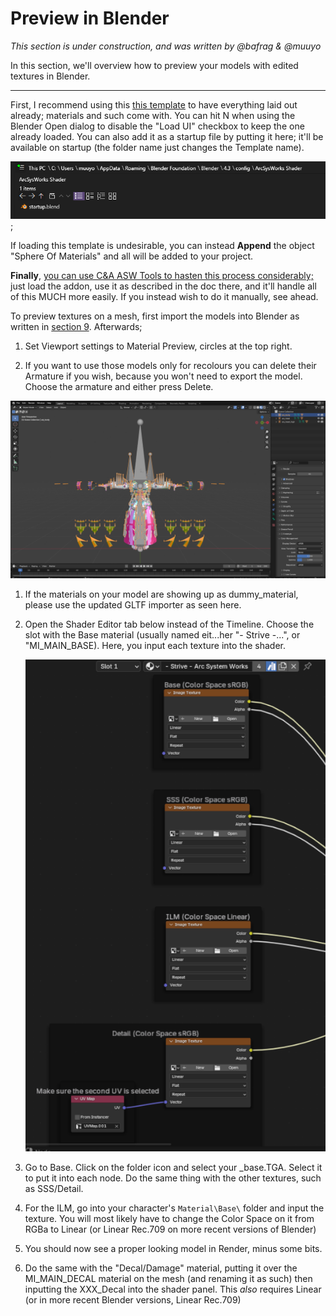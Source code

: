 # Preview in Blender
*This section is under construction, and was written by @bafrag & @muuyo*

In this section, we'll overview how to preview your models with edited textures in Blender.
<hr>

First, I recommend using this [this template](startup.blend) to have everything laid out already; materials and such come with. You can hit N when using the Blender Open dialog to disable the "Load UI" checkbox to keep the one already loaded. You can also add it as a startup file by putting it here; it'll be available on startup (the folder name just changes the Template name).

![](image.png); 

If loading this template is undesirable, you can instead **Append** the object "Sphere Of Materials" and all will be added to your project.

**Finally**, [you can use C&A ASW Tools to hasten this process considerably;](../tools/blender.md#asw-modding-tools) just load the addon, use it as described in the doc there, and it'll handle all of this MUCH more easily. If you instead wish to do it manually, see ahead.

To preview textures on a mesh, first import the models into Blender as written in [section 9](modding-mesh/mesh-importing.md).
Afterwards;
   
1. Set Viewport settings to Material Preview, circles at the top right.
   
2. If you want to use those models only for recolours you can delete their Armature if you wish, because you won't need to export the model. Choose the armature and either press Delete. 

<div align="center"><img src="images/Just-installed-model.png"></div>

1.  If the materials on your model are showing up as dummy_material, please use the updated GLTF importer as seen here.

2.  Open the Shader Editor tab below instead of the Timeline. Choose the slot with the Base material (usually named eit...her "- Strive -...", or "MI_MAIN_BASE). Here, you input each texture into the shader. <div align="center"><img src="images/Shader-Not-Setted-Up.png"></div>

3.  Go to Base. Click on the folder icon and select your _base.TGA. Select it to put it into each node. Do the same thing with the other textures, such as SSS/Detail.

4.  For the ILM, go into your character's `Material\Base\` folder and input the texture. You will most likely have to change the Color Space on it from RGBa to Linear (or Linear Rec.709 on more recent versions of Blender)

5.   You should now see a proper looking model in Render, minus some bits.

6.  Do the same with the "Decal/Damage" material, putting it over the MI_MAIN_DECAL material on the mesh (and renaming it as such) then inputting the XXX_Decal into the shader panel. This *also* requires Linear (or in more recent Blender versions, Linear Rec.709)